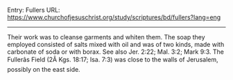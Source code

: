 Entry: Fullers
URL: https://www.churchofjesuschrist.org/study/scriptures/bd/fullers?lang=eng

---

Their work was to cleanse garments and whiten them. The soap they employed consisted of salts mixed with oil and was of two kinds, made with carbonate of soda or with borax. See also Jer. 2:22; Mal. 3:2; Mark 9:3. The Fullerâs Field (2Â Kgs. 18:17; Isa. 7:3) was close to the walls of Jerusalem, possibly on the east side.
